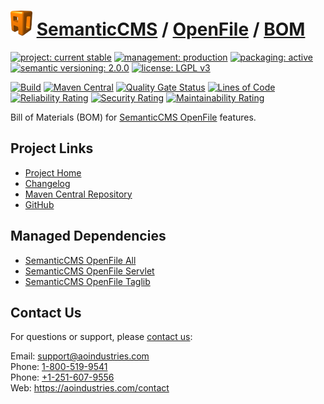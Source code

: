 # [<img src="ao-logo.png" alt="AO Logo" width="35" height="40">](https://github.com/ao-apps) [SemanticCMS](https://github.com/ao-apps/semanticcms) / [OpenFile](https://github.com/ao-apps/semanticcms-openfile) / [BOM](https://github.com/ao-apps/semanticcms-openfile-bom)

[![project: current stable](https://semanticcms.com/ao-badges/project-current-stable.svg)](https://aoindustries.com/life-cycle#project-current-stable)
[![management: production](https://semanticcms.com/ao-badges/management-production.svg)](https://aoindustries.com/life-cycle#management-production)
[![packaging: active](https://semanticcms.com/ao-badges/packaging-active.svg)](https://aoindustries.com/life-cycle#packaging-active)  
[![semantic versioning: 2.0.0](https://semanticcms.com/ao-badges/semver-2.0.0.svg)](http://semver.org/spec/v2.0.0.html)
[![license: LGPL v3](https://semanticcms.com/ao-badges/license-lgpl-3.0.svg)](https://www.gnu.org/licenses/lgpl-3.0)

[![Build](https://github.com/ao-apps/semanticcms-openfile-bom/workflows/Build/badge.svg?branch=master)](https://github.com/ao-apps/semanticcms-openfile-bom/actions?query=workflow%3ABuild)
[![Maven Central](https://maven-badges.herokuapp.com/maven-central/com.semanticcms/semanticcms-openfile-bom/badge.svg)](https://maven-badges.herokuapp.com/maven-central/com.semanticcms/semanticcms-openfile-bom)
[![Quality Gate Status](https://sonarcloud.io/api/project_badges/measure?branch=master&project=com.semanticcms%3Asemanticcms-openfile-bom&metric=alert_status)](https://sonarcloud.io/dashboard?branch=master&id=com.semanticcms%3Asemanticcms-openfile-bom)
[![Lines of Code](https://sonarcloud.io/api/project_badges/measure?branch=master&project=com.semanticcms%3Asemanticcms-openfile-bom&metric=ncloc)](https://sonarcloud.io/component_measures?branch=master&id=com.semanticcms%3Asemanticcms-openfile-bom&metric=ncloc)  
[![Reliability Rating](https://sonarcloud.io/api/project_badges/measure?branch=master&project=com.semanticcms%3Asemanticcms-openfile-bom&metric=reliability_rating)](https://sonarcloud.io/component_measures?branch=master&id=com.semanticcms%3Asemanticcms-openfile-bom&metric=Reliability)
[![Security Rating](https://sonarcloud.io/api/project_badges/measure?branch=master&project=com.semanticcms%3Asemanticcms-openfile-bom&metric=security_rating)](https://sonarcloud.io/component_measures?branch=master&id=com.semanticcms%3Asemanticcms-openfile-bom&metric=Security)
[![Maintainability Rating](https://sonarcloud.io/api/project_badges/measure?branch=master&project=com.semanticcms%3Asemanticcms-openfile-bom&metric=sqale_rating)](https://sonarcloud.io/component_measures?branch=master&id=com.semanticcms%3Asemanticcms-openfile-bom&metric=Maintainability)

Bill of Materials (BOM) for [SemanticCMS OpenFile](https://github.com/ao-apps/semanticcms-openfile) features.

## Project Links
* [Project Home](https://semanticcms.com/openfile/bom/)
* [Changelog](https://semanticcms.com/openfile/bom/changelog)
* [Maven Central Repository](https://search.maven.org/artifact/com.semanticcms/semanticcms-openfile-bom)
* [GitHub](https://github.com/ao-apps/semanticcms-openfile-bom)

## Managed Dependencies
* [SemanticCMS OpenFile All](https://github.com/ao-apps/semanticcms-openfile-all)
* [SemanticCMS OpenFile Servlet](https://github.com/ao-apps/semanticcms-openfile-servlet)
* [SemanticCMS OpenFile Taglib](https://github.com/ao-apps/semanticcms-openfile-taglib)

## Contact Us
For questions or support, please [contact us](https://aoindustries.com/contact):

Email: [support@aoindustries.com](mailto:support@aoindustries.com)  
Phone: [1-800-519-9541](tel:1-800-519-9541)  
Phone: [+1-251-607-9556](tel:+1-251-607-9556)  
Web: https://aoindustries.com/contact
